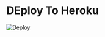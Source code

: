 # DEploy To Heroku
[![Deploy](https://www.herokucdn.com/deploy/button.svg)](https://heroku.com/deploy?template=https://github.com/josepc98developer/Nuevos-Codigos.git)
